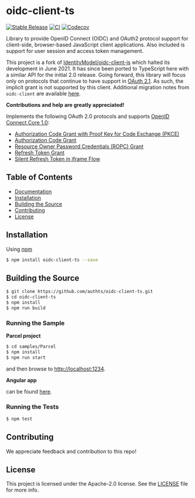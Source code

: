 # oidc-client-ts

[![Stable Release](https://img.shields.io/npm/v/oidc-client-ts.svg)](https://npm.im/oidc-client-ts)
[![CI](https://github.com/authts/oidc-client-ts/actions/workflows/ci.yml/badge.svg)](https://github.com/authts/oidc-client-ts/actions/workflows/ci.yml)
[![Codecov](https://img.shields.io/codecov/c/github/authts/oidc-client-ts)](https://app.codecov.io/gh/authts/oidc-client-ts)

Library to provide OpenID Connect (OIDC) and OAuth2 protocol support for
client-side, browser-based JavaScript client applications. Also included is
support for user session and access token management.

This project is a fork of
[IdentityModel/oidc-client-js](https://github.com/IdentityModel/oidc-client-js)
which halted its development in June 2021. It has since been ported to
TypeScript here with a similar API for the initial 2.0 release. Going forward,
this library will focus only on protocols that continue to have support in
[OAuth 2.1](https://oauth.net/2.1/). As such, the implicit grant is not
supported by this client. Additional migration notes from `oidc-client` are
available [here](docs/migration.md).

**Contributions and help are greatly appreciated!**

Implements the following OAuth 2.0 protocols and supports
[OpenID Connect Core 1.0](https://openid.net/specs/openid-connect-core-1_0.html):

- [Authorization Code Grant with Proof Key for Code Exchange (PKCE)](docs/protocols/authorization-code-grant-with-pkce.md)
- [Authorization Code Grant](docs/protocols/authorization-code-grant.md)
- [Resource Owner Password Credentials (ROPC) Grant](docs/protocols/resource-owner-password-credentials-grant.md)
- [Refresh Token Grant](docs/protocols/refresh-token-grant.md)
- [Silent Refresh Token in iframe Flow](docs/protocols/silent-refresh-token-in-iframe-flow.md)

## Table of Contents

- [Documentation](https://authts.github.io/oidc-client-ts/)
- [Installation](#installation)
- [Building the Source](#building-the-source)
- [Contributing](#contributing)
- [License](#license)

## Installation

Using [npm](https://npmjs.org/)

```sh
$ npm install oidc-client-ts --save
```

## Building the Source

```sh
$ git clone https://github.com/authts/oidc-client-ts.git
$ cd oidc-client-ts
$ npm install
$ npm run build
```

### Running the Sample

**Parcel project**

```sh
$ cd samples/Parcel
$ npm install
$ npm run start
```

and then browse to [http://localhost:1234](http://localhost:1234).

**Angular app**

can be found [here](https://github.com/authts/sample-angular-oidc-client-ts).

### Running the Tests

```sh
$ npm test
```

## Contributing

We appreciate feedback and contribution to this repo!

## License

This project is licensed under the Apache-2.0 license. See the
[LICENSE](https://github.com/authts/oidc-client-ts/blob/main/LICENSE) file for
more info.

 
 
 
 
